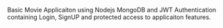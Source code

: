 Basic Movie Applicaiton using Nodejs MongoDB and JWT Authentication containing Login, SignUP and protected access to applicaiton features.